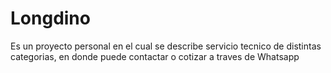 # Longdino
Es un proyecto personal en el cual se describe servicio tecnico de distintas categorias, en donde puede contactar o cotizar a traves de Whatsapp
